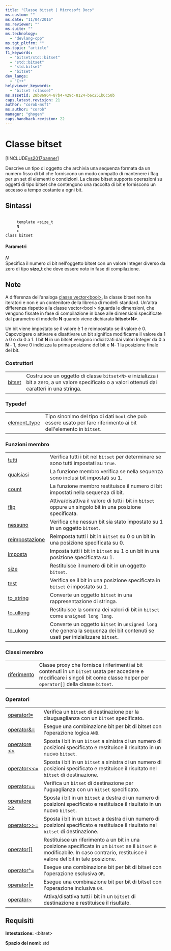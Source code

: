 ```yaml
---
title: "Classe bitset | Microsoft Docs"
ms.custom: ""
ms.date: "11/04/2016"
ms.reviewer: ""
ms.suite: ""
ms.technology: 
  - "devlang-cpp"
ms.tgt_pltfrm: ""
ms.topic: "article"
f1_keywords: 
  - "bitset/std::bitset"
  - "std::bitset"
  - "std.bitset"
  - "bitset"
dev_langs: 
  - "C++"
helpviewer_keywords: 
  - "bitset (classe)"
ms.assetid: 28b86964-87b4-429c-8124-b6c251b6c50b
caps.latest.revision: 21
author: "corob-msft"
ms.author: "corob"
manager: "ghogen"
caps.handback.revision: 22
---
```

# Classe bitset
[!INCLUDE[vs2017banner](../assembler/inline/includes/vs2017banner.md)]

Descrive un tipo di oggetto che archivia una sequenza formata da un numero fisso di bit che forniscono un modo compatto di mantenere i flag per un set di elementi o condizioni.  La classe bitset supporta operazioni su oggetti di tipo bitset che contengono una raccolta di bit e forniscono un accesso a tempo costante a ogni bit.  
  
## Sintassi  
  
```  
  
     template <size_t   
     N  
     >  
class bitset  
```  
  
#### Parametri  
 *N*  
 Specifica il numero di bit nell'oggetto bitset con un valore Integer diverso da zero di tipo **size\_t** che deve essere noto in fase di compilazione.  
  
## Note  
 A differenza dell'analoga [classe vector\<bool\>](../standard-library/vector-bool-class.md), la classe bitset non ha iteratori e non è un contenitore della libreria di modelli standard.  Un'altra differenza rispetto alla classe vector\<bool\> riguarda le dimensioni, che vengono fissate in fase di compilazione in base alle dimensioni specificate dal parametro di modello **N** quando viene dichiarato **bitset\<N\>**.  
  
 Un bit viene impostato se il valore è 1 e reimpostato se il valore è 0.  Capovolgere o attivare e disattivare un bit significa modificarne il valore da 1 a 0 o da 0 a 1.  I bit **N** in un bitset vengono indicizzati dai valori Integer da 0 a **N** \- 1, dove 0 indicizza la prima posizione del bit e **N**\- 1 la posizione finale del bit.  
  
### Costruttori  
  
|||  
|-|-|  
|[bitset](../Topic/bitset::bitset.md)|Costruisce un oggetto di classe `bitset<N>` e inizializza i bit a zero, a un valore specificato o a valori ottenuti dai caratteri in una stringa.|  
  
### Typedef  
  
|||  
|-|-|  
|[element\_type](../Topic/bitset::element_type.md)|Tipo sinonimo del tipo di dati `bool` che può essere usato per fare riferimento ai bit dell'elemento in `bitset`.|  
  
### Funzioni membro  
  
|||  
|-|-|  
|[tutti](../Topic/bitset::all.md)|Verifica tutti i bit nel `bitset` per determinare se sono tutti impostati su `true`.|  
|[qualsiasi](../Topic/bitset::any.md)|La funzione membro verifica se nella sequenza sono inclusi bit impostati su 1.|  
|[count](../Topic/bitset::count.md)|La funzione membro restituisce il numero di bit impostati nella sequenza di bit.|  
|[flip](../Topic/bitset::flip.md)|Attiva\/disattiva il valore di tutti i bit in `bitset` oppure un singolo bit in una posizione specificata.|  
|[nessuno](../Topic/bitset::none.md)|Verifica che nessun bit sia stato impostato su 1 in un oggetto `bitset`.|  
|[reimpostazione](../Topic/bitset::reset.md)|Reimposta tutti i bit in `bitset` su 0 o un bit in una posizione specificata su 0.|  
|[imposta](../Topic/bitset::set.md)|Imposta tutti i bit in `bitset` su 1 o un bit in una posizione specificata su 1.|  
|[size](../Topic/bitset::size.md)|Restituisce il numero di bit in un oggetto `bitset`.|  
|[test](../Topic/bitset::test.md)|Verifica se il bit in una posizione specificata in `bitset` è impostato su 1.|  
|[to\_string](../Topic/bitset::to_string.md)|Converte un oggetto `bitset` in una rappresentazione di stringa.|  
|[to\_ullong](../Topic/bitset::to_ullong.md)|Restituisce la somma dei valori di bit in `bitset` come `unsigned long long`.|  
|[to\_ulong](../Topic/bitset::to_ulong.md)|Converte un oggetto `bitset` in `unsigned long` che genera la sequenza dei bit contenuti se usati per inizializzare `bitset`.|  
  
### Classi membro  
  
|||  
|-|-|  
|[riferimento](../Topic/bitset::reference.md)|Classe proxy che fornisce i riferimenti ai bit contenuti in un `bitset` usata per accedere e modificare i singoli bit come classe helper per `operator[]` della classe `bitset`.|  
  
### Operatori  
  
|||  
|-|-|  
|[operator\!\=](../Topic/bitset::operator!=.md)|Verifica un `bitset` di destinazione per la disuguaglianza con un `bitset` specificato.|  
|[operator&\=](../Topic/bitset::operator&=.md)|Esegue una combinazione bit per bit di bitset con l'operazione logica `AND`.|  
|[operatore \<\<](../Topic/bitset::operator%3C%3C.md)|Sposta i bit in un `bitset` a sinistra di un numero di posizioni specificato e restituisce il risultato in un nuovo `bitset`.|  
|[operator\<\<\=](../Topic/bitset::operator%3C%3C=.md)|Sposta i bit in un `bitset` a sinistra di un numero di posizioni specificato e restituisce il risultato nel `bitset` di destinazione.|  
|[operator\=\=](../Topic/bitset::operator==.md)|Verifica un `bitset` di destinazione per l'uguaglianza con un `bitset` specificato.|  
|[operatore \>\>](../Topic/bitset::operator%3E%3E.md)|Sposta i bit in un `bitset` a destra di un numero di posizioni specificato e restituisce il risultato in un nuovo `bitset`.|  
|[operator\>\>\=](../Topic/bitset::operator%3E%3E=.md)|Sposta i bit in un `bitset` a destra di un numero di posizioni specificato e restituisce il risultato nel `bitset` di destinazione.|  
|[operator&#91;&#93;](../Topic/bitset::operator.md)|Restituisce un riferimento a un bit in una posizione specificata in un `bitset` se il `bitset` è modificabile. In caso contrario, restituisce il valore del bit in tale posizione.|  
|[operator^\=](../Topic/bitset::operator%5E=.md)|Esegue una combinazione bit per bit di bitset con l'operazione esclusiva `OR`.|  
|[operator&#124;\=](../Topic/bitset::operator%7C=.md)|Esegue una combinazione bit per bit di bitset con l'operazione inclusiva `OR`.|  
|[operator~](../Topic/bitset::operator~.md)|Attiva\/disattiva tutti i bit in un `bitset` di destinazione e restituisce il risultato.|  
  
## Requisiti  
 **Intestazione:** \<bitset\>  
  
 **Spazio dei nomi:** std